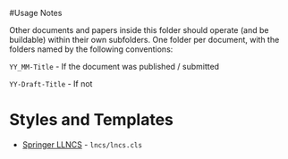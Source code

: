 #Usage Notes

Other documents and papers inside this folder should operate (and be buildable) within their own subfolders. One folder per document, with the folders named by the following conventions:

`YY_MM-Title` - If the document was published / submitted

`YY-Draft-Title` - If not

# Styles and Templates

* [Springer LLNCS](http://kawahara.ca/springer-lncs-latex-template/) - `lncs/lncs.cls`

